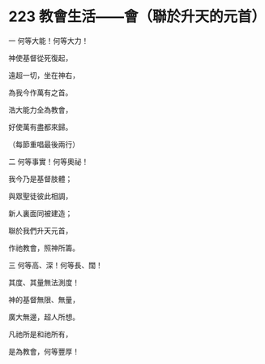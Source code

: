 # 223 教會生活——會（聯於升天的元首）

一 何等大能！何等大力！

神使基督從死復起，

遠超一切，坐在神右，

為我今作萬有之首。

浩大能力全為教會，

好使萬有盡都來歸。

（每節重唱最後兩行）

二 何等事實！何等奧祕！

我今乃是基督肢體；

與眾聖徒彼此相調，

新人裏面同被建造；

聯於我們升天元首，

作祂教會，照神所籌。

三 何等高、深！何等長、闊！

其度、其量無法測度！

神的基督無限、無量，

廣大無邊，超人所想。

凡祂所是和祂所有，

是為教會，何等豐厚！


